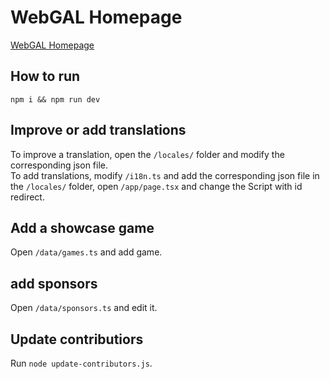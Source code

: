 # WebGAL Homepage

[WebGAL Homepage](https://openwebgal.com)

## How to run

``` shell
npm i && npm run dev
```

## Improve or add translations

To improve a translation, open the `/locales/` folder and modify the corresponding json file.  
To add translations, modify `/i18n.ts` and add the corresponding json file in the `/locales/` folder, open `/app/page.tsx` and change the Script with id redirect.

## Add a showcase game

Open `/data/games.ts` and add game.

## add sponsors

Open `/data/sponsors.ts` and edit it.

## Update contributiors

Run `node update-contributors.js`.

